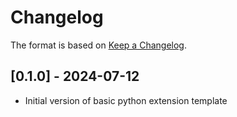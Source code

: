# Changelog

The format is based on [Keep a Changelog](https://keepachangelog.com/en/1.0.0/).


## [0.1.0] - 2024-07-12
- Initial version of basic python extension template
